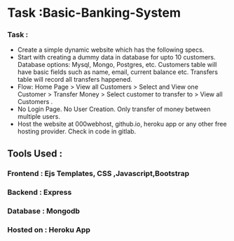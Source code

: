 # Task :Basic-Banking-System

### Task :
* Create a simple dynamic website which has the following specs.
*  Start with creating a dummy data in database for upto 10
   customers. Database options: Mysql, Mongo, Postgres, etc.
   Customers table will have basic fields such as name, email,
   current balance etc. Transfers table will record all transfers
   happened.
* Flow: Home Page > View all Customers > Select and View one
  Customer > Transfer Money > Select customer to transfer to >
  View all Customers .
* No Login Page. No User Creation. Only transfer of money
  between multiple users.
* Host the website at 000webhost, github.io, heroku app or any
  other free hosting provider. Check in code in gitlab.
## Tools Used :  
###  Frontend : Ejs Templates, CSS ,Javascript,Bootstrap
###  Backend : Express 
###  Database : Mongodb
###  Hosted on : Heroku App

